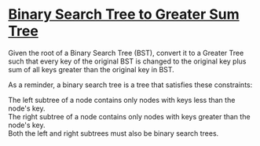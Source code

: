 # [Binary Search Tree to Greater Sum Tree](https://leetcode.com/problems/binary-search-tree-to-greater-sum-tree/)

Given the root of a Binary Search Tree (BST), convert it to a Greater Tree such that every key of the original BST is changed to the original key plus sum of all keys greater than the original key in BST.  

As a reminder, a binary search tree is a tree that satisfies these constraints:  

The left subtree of a node contains only nodes with keys less than the node's key.  
The right subtree of a node contains only nodes with keys greater than the node's key.  
Both the left and right subtrees must also be binary search trees.  